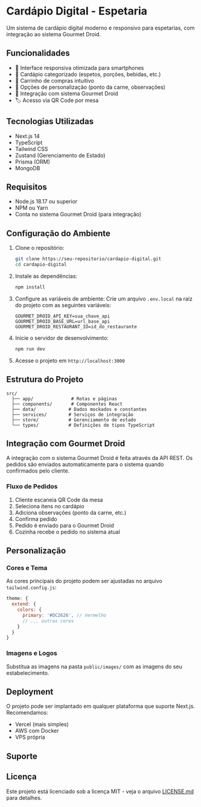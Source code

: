 # Cardápio Digital - Espetaria

Um sistema de cardápio digital moderno e responsivo para espetarias, com integração ao sistema Gourmet Droid.

## Funcionalidades

- 📱 Interface responsiva otimizada para smartphones
- 🍖 Cardápio categorizado (espetos, porções, bebidas, etc.)
- 🛒 Carrinho de compras intuitivo
- 📝 Opções de personalização (ponto da carne, observações)
- 🔄 Integração com sistema Gourmet Droid
- 🏷️ Acesso via QR Code por mesa

## Tecnologias Utilizadas

- Next.js 14
- TypeScript
- Tailwind CSS
- Zustand (Gerenciamento de Estado)
- Prisma (ORM)
- MongoDB

## Requisitos

- Node.js 18.17 ou superior
- NPM ou Yarn
- Conta no sistema Gourmet Droid (para integração)

## Configuração do Ambiente

1. Clone o repositório:
   ```bash
   git clone https://seu-repositorio/cardapio-digital.git
   cd cardapio-digital
   ```

2. Instale as dependências:
   ```bash
   npm install
   ```

3. Configure as variáveis de ambiente:
   Crie um arquivo `.env.local` na raiz do projeto com as seguintes variáveis:
   ```env
   GOURMET_DROID_API_KEY=sua_chave_api
   GOURMET_DROID_BASE_URL=url_base_api
   GOURMET_DROID_RESTAURANT_ID=id_do_restaurante
   ```

4. Inicie o servidor de desenvolvimento:
   ```bash
   npm run dev
   ```

5. Acesse o projeto em `http://localhost:3000`

## Estrutura do Projeto

```
src/
  ├── app/              # Rotas e páginas
  ├── components/       # Componentes React
  ├── data/            # Dados mockados e constantes
  ├── services/        # Serviços de integração
  ├── store/           # Gerenciamento de estado
  └── types/           # Definições de tipos TypeScript
```

## Integração com Gourmet Droid

A integração com o sistema Gourmet Droid é feita através da API REST. Os pedidos são enviados automaticamente para o sistema quando confirmados pelo cliente.

### Fluxo de Pedidos

1. Cliente escaneia QR Code da mesa
2. Seleciona itens no cardápio
3. Adiciona observações (ponto da carne, etc.)
4. Confirma pedido
5. Pedido é enviado para o Gourmet Droid
6. Cozinha recebe o pedido no sistema atual

## Personalização

### Cores e Tema

As cores principais do projeto podem ser ajustadas no arquivo `tailwind.config.js`:

```js
theme: {
  extend: {
    colors: {
      primary: '#DC2626', // Vermelho
      // ... outras cores
    }
  }
}
```

### Imagens e Logos

Substitua as imagens na pasta `public/images/` com as imagens do seu estabelecimento.

## Deployment

O projeto pode ser implantado em qualquer plataforma que suporte Next.js. Recomendamos:

- Vercel (mais simples)
- AWS com Docker
- VPS própria

## Suporte


## Licença

Este projeto está licenciado sob a licença MIT - veja o arquivo [LICENSE.md](LICENSE.md) para detalhes.
